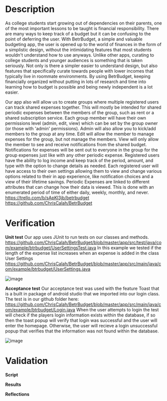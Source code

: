 # Description

As college students start growing out of dependencies on their parents, one of the most important lessons to be taught is financial responsibility.
There are many ways to keep track of a budget but it can be confusing to the point of deferring the user. With BetrBudget, a simple and valuable budgeting app,
the user is opened up to the world of finances in the form of a simplistic design, without the intimidating features that most students wouldn't understand how
to use anyways. Unlike other apps, curating to college students and younger audiences is something that is taken seriously. Not only is there a simpler easier to
understand design, but also features that specifically curate towards people with lower incomes that typically live in roommate environments. By using BetrBudget,
keeping financially organized without putting in lots of research and time into learning how to budget is possible and being newly independent is a lot easier.

Our app also will allow us to create groups where multiple registered users can track shared expenses together. 
This will mostly be intended for shared periodic expenses between the members of the group, such as rent or a shared subscription service. 
Each group member will have their own permissions level (admin, edit, view) which can be set by the group owner (or those with 'admin' permissions). 
Admin will also allow you to kick/add members to the group at any time. Edit will allow the member to manage expenses for the group, but not manage the members. 
View will only allow the member to see and receive notifications from the shared budget. Notifications for expenses will be sent out to everyone in 
the group for the group expenses just like with any other periodic expense. Registered users have the ability to log income and keep track of the period, 
amount, and type with the option to change details as needed. Each registered user will have access to their own settings allowing them to view and change 
various options related to their in app experience, like notification choices and a view of their lifetime savings. Periodic Expenses are linked to different 
attributes that can change how their data is viewed. This is done with an enumerated period of time of either daily, weekly, monthly, and never.
https://trello.com/b/sApKl3jb/betrbudget https://github.com/ChrisCalah/BetrBudget

# Verification

**Unit test**
Our app uses JUnit to run tests on our classes and methods.
https://github.com/ChrisCalah/BetrBudget/blob/master/app/src/test/java/com/example/btrbudget/UserSettingsTest.java
In this example we tested if the length of the expense list increases when an expense is added in the class User Settings
https://github.com/ChrisCalah/BetrBudget/blob/master/app/src/main/java/com/example/btrbudget/UserSettings.java

![image](https://user-images.githubusercontent.com/3053449/163757872-98c42ae6-40cf-475c-854f-3a4e833cfa88.png)

**Acceptance test**
Our acceptance test was used with the feature Toast that is a built in package of android studio that we imported into our login class.
The test is in our github folder here:
https://github.com/ChrisCalah/BetrBudget/blob/master/app/src/main/java/com/example/btrbudget/Login.java
When the user attempts to login the test will check if the players login information exists within the database, if so then the toast popup will verify that
login was successful and the user will enter the homepage. Otherwise, the user will recieve a login unsuccessful popup that verifies that the information was not
found within the database.

![image](https://user-images.githubusercontent.com/3053449/165652537-58307fee-ef8a-412c-8246-9dde55735ae7.png)


# Validation

**Script**

**Results**

**Reflections**
